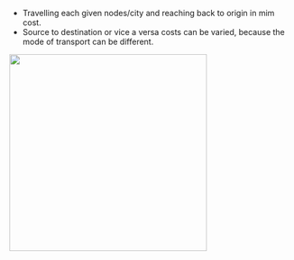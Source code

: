 - Travelling each given nodes/city and reaching back to origin in mim cost.
- Source to destination or vice a versa costs can be varied, because the mode of transport can be different.

<img src="https://github.com/devashree-shukla/DSAlgoExpedition/assets/38584944/784fc49c-1d21-4677-8c85-282381cca4db" width=350>
